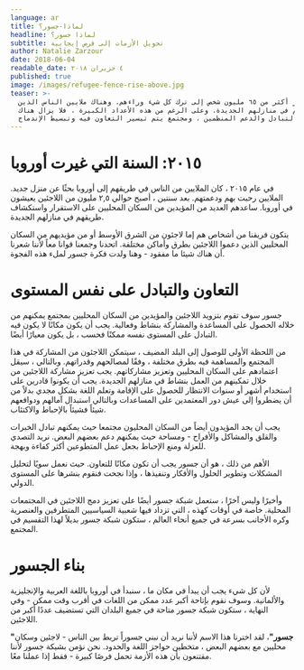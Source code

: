 ```yaml
---
language: ar
title: لماذا-جسور؟
headline: لماذا جسور؟
subtitle: تحويل الأزمات إلى فرص إيجابية
author: Natalie Zarzour
date: 2018-06-04
readable_date: ٤ حزيران ٢٠١٨
published: true
image: /images/refugee-fence-rise-above.jpg
teaser: >-
  اضطر أكثر من ٦٥ مليون شخص إلى ترك كل شيء وراءهم. وهناك ملايين الناس الذين
  يدعمونهم في منازلهم الجديدة. وعلى الرغم من هذه الأعداد الكبيرة ، فلا يزال هناك
  نقص في التبادل والدعم المنظمين ، ومجتمع يتم تيسير التعاون فيه وتبسيط الإندماج.
---
```

# **٢٠١٥: السنة التي غيرت أوروبا**

في عام ٢٠١٥ ، كان الملايين من الناس في طريقهم إلى أوروبا بحثًا عن منزل جديد. الملايين رحبت بهم ودعمتهم. بعد سنتين ، أصبح حوالي ٢,٥ مليون من اللاجئين يعيشون في أوروبا. ساعدهم العديد من المؤيدين من السكان المحليين على الاستقرار واستكشاف طريقهم في منازلهم الجديدة.

يتكون فريقنا من أشخاص هم إما لاجئون من الشرق الأوسط أو من مؤيديهم من السكان المحليين الذين دعموا اللاجئين بطرق وأماكن مختلفة. اتحدنا وجمعنا قوانا معاً  لأننا شعرنا أن هناك شيئا ما مفقود - وهنا ولدت فكرة جسور لملء هذه الفجوة.

# **التعاون والتبادل على نفس المستوى**

جسور سوف تقوم بتزويد اللاجئين والمؤيدين من السكان المحليين بمجتمع يمكنهم من خلاله الحصول على المساعدة والمشاركة بنشاط وفعالية. يجب أن يكون مكانًا لا يكون فيه التبادل على المستوى نفسه ممكنًا فحسب ، بل يكون معيارًا أيضًا. 

من اللحظة الأولى للوصول إلى البلد المضيف ، سيتمكن اللاجئون من المشاركة في هذا المجتمع والمساهمة فيه بطرق مختلفة ، وفقًا لمصالحهم وقدراتهم. وبالتالي ، سيقل اعتمادهم على السكان المحليين وتعزيز مشاركاتهم. يجب تعزيز مشاركة اللاجئين من خلال تمكينهم من العمل بنشاط في منازلهم الجديدة. يجب أن يكونوا قادرين على استخدام أشهر أو سنوات الانتظار للحصول على الإقامة وتعلم اللغة بشكل مجدي بدلاً من أن يضطروا إلى عيش دور المعتمدين على المساعدات وبالتالي استبدال آمالهم ودوافعهم شيئاً فشيئاً بالإحباط والاكتئاب.

 يجب أن يجد المؤيدون أيضاً من السكان المحليون مجتمعا حيث يمكنهم تبادل الخبرات والقلق والمشاكل والأفراح - ومساحة حيث يمكنهم دعم بعضهم البعض. نريد التصدي للعزلة ومنع الإحباط بجعل عمل المتطوعين أكثر كفاءة وبهجة.

الأهم من ذلك ، هو أن جسور يجب أن تكون مكانًا للتعاون. حيث نعمل سويًا لتحليل المشكلات وتطوير الحلول والأفكار وتنفيذها ، وإذا نجحت فنقوم بنشرها على المستوى الدولي. 

وأخيرًا وليس آخرًا ، ستعمل شبكة جسور أيضًا على تعزيز دمج اللاجئين في المجتمعات المحلية. خاصة في أوقات كهذه ، التي تزداد فيها شعبية السياسيين المتطرفين والعنصرية وكره الأجانب بسرعة في جميع أنحاء العالم ، ستكون شبكة جسور بديلاً لهذا التقسيم في المجتمع.

# **بناء الجسور**

لأن كل شيء يجب أن يبدأ في مكان ما ، سنبدأ في أوروبا باللغة العربية والإنجليزية والألمانية. وسوف نقوم بإتاحة أكبر عدد ممكن من اللغات في أقرب وقت ممكن - وفي النهاية ، ستكون شبكة جسور متاحة في جميع البلدان التي تستضيف عددًا أكبر من اللاجئين.

**"جسور"**، لقد اخترنا هذا الاسم لأننا نريد أن نبني جسوراً تربط بين الناس - لاجئين وسكان محليين مع بعضهم البعض ، متخطين حواجز اللغة والحدود. نحن نؤمن بشبكة جسور لأننا مقتنعون بأن هذه الأزمة تحمل فرصًا كبيرة - فقط إذا عملنا معًا.
